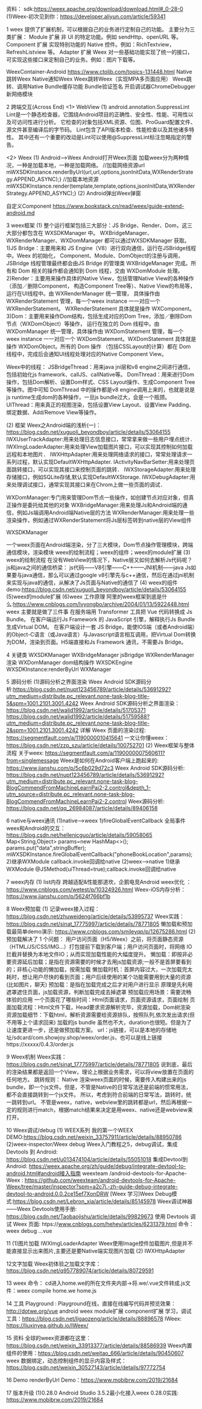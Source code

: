资料：
sdk:https://weex.apache.org/download/download.html#_0-28-0
(1)Weex-初次见到你：https://developer.aliyun.com/article/59341

1 weex 提供了扩展机制，可以根据自己的业务进行定制自己的功能。
主要分为三类扩展：
Module 扩展 非 UI 的特定功能。例如 sendHttp、openURL 等。
Component 扩展 实现特别功能的 Native 控件。例如：RichTextview，RefreshListview 等。
Adapter 扩展 Weex 对一些基础功能实现了统一的接口，可实现这些接口来定制自己的业务。例如：图片下载等。

WeexContainer-Android
https://www.ctolib.com/topics-131448.html
Native跳转Weex
Native通知Weex
Weex跳转Weex（实现MPA多页面应用）
Weex跳转、调用Native
Bundle缓存功能
Bundle验证签名
开启调试器ChromeDebugger
新网络模块


2 跨端交互(Across End)
  <1> WebView
   (1) android.annotation.SuppressLint
       Lint是一个静态检查器，它围绕Android项目的正确性、安全性、性能、可用性以及可访问性进行分析。
       它检查的对象包括XML资源、位图、ProGuard配置文件、源文件甚至编译后的字节码。
       Lint包含了API版本检查、性能检查以及其他诸多特性。
       其中还有一个重要的改动是Lint可以使用@SuppressLint标注忽略指定的警告。

   <2> Weex
   (1) Android—>Weex  Android打开Weex页面
   加载weex分为两种情况，一种是加载本地，一种是加载网络。
   //加载网络资源url
   mWXSDKInstance.renderByUrl(url,url,options,jsonInitData,WXRenderStrategy.APPEND_ASYNC);}
   //加载本地资源
   mWXSDKInstance.render(template,template,options,jsonInitData,WXRenderStrategy.APPEND_ASYNC);}
   (2) Android弹出Weex弹窗

自定义Component
https://www.bookstack.cn/read/weex/guide-extend-android.md

3 weex框架
(1) 整个运行框架包括三大部分：JS Bridge、Render、Dom，这三大部分都包含在 WXSDKManager 中。
WXBridgeManager、WXRenderManager、WXDomManager 都可以通过WXSDKManager 获取。
1)JS Bridge：主要用来和 JS Engine（V8）进行双向通信，运行在JSBridge线程中。Weex 的初始化，
Component、Module、DomObject的注册与调用，JSBridge 线程管理最终都会由JS Bridge 的管理类
WXBridgeManager 完成。所有和 Dom 相关的操作都会通知到 Dom 线程，交由 WXDomModule 处理。
2)Render：主要用来操作具体的Native View，包括管理Native View的各种操作（添加／删除Component，
构造Component Tree等）、Native View的布局等，运行在UI线程中。由 WXRenderManager 统一管理，
具体操作由 WXRenderStatement 管理，每一个weex instance 一一对应一个 WXRenderStatement。
WXRenderStatement 具体就是操作 WXComponent。
3)Dom：主要用来操作Dom结构，包括生成对应的Dom Tree，添加／删除Dom 节点（WXDomObject）等操作，
运行在独立的 Dom 线程中。由 WXDomManager 统一管理，具体操作由 WXDomStatement 管理，每一个weex
 instance 一一对应一个 WXDomStatement。WXDomStatement 具体就是操作 WXDomObject。所有的 Dom 操作
 （包括CSSLayout的计算）都在 Dom 线程中，完成后会通知UI线程处理对应的Native Component View。

 Weex中的线程：
 JSBridgeThread：用来java jni层和v8 engine之间进行通信，包括初始化js framework、callJS、callNative等。
 DomThread：用来进行Dom操作，包括Dom解析、设置Dom样式、CSS Layout操作、生成Component Tree等操作。图中可知 DomThread 中的操作都是v8 engine调用上来的，也就是说是js runtime生成dom的各种操作，一旦js bundle过大，会是一个瓶颈。
 UIThread：用来真正的视图渲染，包括设置View Layout、设置View Padding、绑定数据、Add/Remove View等操作。

(2) 框架
Weex之Android端的浅析(一)：https://blog.csdn.net/xuguoli_beyondboy/article/details/53064155
IWXUserTrackAdapter:用来处理日志信息接口，常常拿来做一些用户埋点统计．
IWXImgLoaderAdapter:用来处理View加载图片接口，可以实现其控制如何加载远程和本地图片．
IWXHttpAdapter:用来处理网络请求的接口，常常处理请求一系列过程，默认实现DefaultWXHttpAdapter.
IActivityNavBarSetter:用来处理页面跳转接口，可以实现其接口来控制页面的跳转．
IWXStorageAdapter:用来处理存储接口，例如SQLite存储,默认实现DefaultWXStorage.
IWXDebugAdapter:用来处理调试接口，通常实现其接口来在Chrom上做一些页面的调试．

WXDomManager:专门用来管理Dom节点一些操作，如创建节点对应对象，但真正操作是委托给其他的对象
WXBridgeManager:用来处理Js和Android端的通信，例如Js端调用Android端Native层的方法
WXRenderManager:用来处理一些渲染操作，例如通过WXRenderStatement将Js层标签转到native层的View组件

WXSDKManager

一个weex页面在Android端渲染，分了三大模块，Dom节点操作管理模块，跨端通信模块，渲染模块
weex的绘制流程；weex的组件；weex的module扩展
(3) weex的绘制流程
在没有WebView的情况下，Native层又如何去解析Js代码呢？js和java之间的通信桥梁：
js代码——V8引擎——C++——JNI机制——java
Js如果要与java通信，那么可以通过google v8引擎先与c++通信，然后在通过jni机制来实现与java的通信，从解决了Js页面与Native的通信了
(4) weex的组件
demo:https://blog.csdn.net/xuguoli_beyondboy/article/details/53064155
(5)weex的module扩展
(6)weex 工作原理
阿里的weex框架到底是什么:https://www.cnblogs.com/lvyongbo/archive/2004/01/13/5922448.html
weex 主要就是做了三件事
在服务端用 Transformer 工具把 Vue 代码转换成 Js Bundle。
在客户端运行Js Framework 的 JavaScript 引擎，解释执行Js Bundle生成Virtual DOM。
在客户端设计一套 JS Bridge，能使IOS端（或者Android端）的Object-C语言（或Java语言）与Javascript语言相互调用，把Virtual Dom转换为DOM，渲染到页面。H5端直接和Js Framework 通讯，不需要Js Bridge。

 4 关键类
 WXSDKManager
 WXBridgeManager  jsBrigdge
 WXRenderManager 渲染
 WXDomManager  dom结构操作
 WXSDKEngine
 WXSDKInstance:renderByUrl
 WXManager

 5 源码分析
 (1)源码分析之界面渲染
 Weex Android SDK源码分析:https://blog.csdn.net/nupt123456789/article/details/53691292?utm_medium=distribute.pc_relevant.none-task-blog-title-5&spm=1001.2101.3001.4242
 Weex Android SDK源码分析之界面渲染：https://blog.csdn.net/walid1992/article/details/51705371
 https://blog.csdn.net/walid1992/article/details/51759588?utm_medium=distribute.pc_relevant.none-task-blog-title-2&spm=1001.2101.3001.4242
详解 Weex 页面的渲染过程: https://segmentfault.com/a/1190000010415641
一文让你懂weex：https://blog.csdn.net/zzp_szu/article/details/100752701
(2) Weex框架与整体流程
关于weex:  https://segmentfault.com/a/1190000007560611?from=singlemessage
Weex是如何在Android客户端上跑起来的: https://www.jianshu.com/p/5c6b029d72c3
Weex Android SDK源码分析: https://blog.csdn.net/nupt123456789/article/details/53691292?utm_medium=distribute.pc_relevant.none-task-blog-BlogCommendFromMachineLearnPai2-2.control&depth_1-utm_source=distribute.pc_relevant.none-task-blog-BlogCommendFromMachineLearnPai2-2.control
Weex源码分析: https://blog.csdn.net/qq_26984087/article/details/89406158

6 native与weex通讯
(1)native—>weex
1)fireGlobalEventCallback 全局事件
weex和Android的交互：https://blog.csdn.net/hellenicguo/article/details/59058065
Map<String,Object> params=new HashMap<>();
params.put("data",stringBuffer);
mWXSDKInstance.fireGlobalEventCallback("phoneBookLocation",params);
2)继承WXModule
callback.invoke回调给native
(2)weex—>native
1)继承WXModule
@JSMethod(uiThread=true);callback.invoke回调给native

7 weex内存
(1) list内存
跨越适配&性能那道坎，企鹅电竞Android weex优化 ：https://www.cnblogs.com/wetest/p/10324926.html
Weex-iOS内存分析：https://www.jianshu.com/p/5624f766bf1b

8 Weex预加载
(1)
记录weex接入过程：https://blog.csdn.net/zhuweideng/article/details/53995737
Weex实践：https://blog.csdn.net/sinat_17775997/article/details/78771805
懒加载和预加载最简单demo演示: https://www.cnblogs.com/smileyqp/p/12675286.html
(2)
预加载解决了 1 个问题：
用户访问页面（H5/Weex）之前，将页面静态资源（HTML/JS/CSS/IMG...）打包提前下载到客户端；用户访问页面时，将网络 IO 拦截并替换为本地文件IO；从而实现加载性能的大幅度提升。
懒加载：即按非必要资源延后加载；是指在资源需要的时候才去用js加载资源;一般不是首屏要看到的；非核心功能的懒加载，按需加载
   懒加载时机：首屏内容过大，一次加载完太耗时，想让用户尽快的看到页面；用户后续使用的某个功能需要用到大量的资源(比如图片，聊天)
预加载：是指在加载完成之后才对用户进行显示
   原理是先利用遮罩遮住页面，js加载资源，判断加载完成去掉遮罩
   预加载应用场景：需要流畅体验的应用
一个页面花了哪些时间：Html页面请求，页面资源请求，页面绘制
页面加载流程：Html文件下载，Head要求资源解析完毕，资源加载，Dom树渲染
资源加载细节：下载html，解析资源需要给资源排队，按照队列,依次发出请求(但不用等上个请求回来)
加载的js bundle 虽然也不大，duration也很短。但是为了让速度更进一步，还是做预加载方案。
url：js链接，可以是本地的存储地址/sdcard/com.showjoy.shop/weex/order.js，也可以是线上链接 https://xxxxx/0.4.3/order.js

9 Weex机制
Weex实践：https://blog.csdn.net/sinat_17775997/article/details/78771805
说到底，最后的渲染结果都是返回一个View，理论上根据业务需求，可以将view放置在页面的任何地方。
跳转规则：
Native 渲染weex页面的时候，需要传入构建出来的js bundle，即一个js文件。但是，不管是Native的日常写法还是前端的惯常用法，都不会直接跳转到一个js文件。
所以，考虑到符合前端的日常写法，跳转时，统一跳转到url。
不管是weex，native，webview里的跳转都是url，然后再根据一定的规则进行match，根据match结果来决定是用weex、native还是webview来打开。

10 Weex调试/debug
(1) 
WEEX系列 我的第一个WEEX DEMO:https://blog.csdn.net/weixin_33757911/article/details/88950786
(2)weex-inspector/Weex debug
Weex入门教程之5，debug调试，集成 Devtools 到 Android: https://blog.csdn.net/u013474104/article/details/55051018
集成Devtool到Android: https://weex.apache.org/zh/guide/debug/integrate-devtool-to-android.html#android接入指南
weexteam /android-devtools-for-Apache-Weex : https://github.com/weexteam/android-devtools-for-Apache-Weex/tree/master/inspector?spm=a2c7j.-zh-guide-debug-integrate-devtool-to-android.0.0.2ce15ef7XonDRW
[Weex 学习]Weex Debug模式:https://blog.csdn.net/Lebron_xia/article/details/85145978
Weex调试神器——Weex Devtools使用手册: https://blog.csdn.net/Taobaojishu/article/details/99829673
使用 Devtools 调试 Weex 页面: htps://www.cnblogs.com/hehey/articles/6231379.html
命令：weex debug ...vue

11
(1)图片加载 IWXImgLoaderAdapter
Weex使用Image控件加载图片,但是并不能直接显示出来图片,主要还是要Native端实现图片加载
(2) IWXHttpAdapter

12文字加载
Weex初体验之加载文字库：https://blog.csdn.net/q957789074/article/details/80729591

13 weex
命令：
cd进入home.we的所在文件夹内部->将.we/.vue文件转成.js文件：weex compile home.we home.js

14 工具
Playground : Playground在线，直接在线编写代码并预览效果：
http://dotwe.org/vue
android weex module扩展 component扩展 学习，调试工具：https://blog.csdn.net/ligaozeng/article/details/88896578
IWeex: https://liuxinyea.github.io/IWeex/

15 资料
全球的weex资源都在这里：https://blog.csdn.net/weixin_33913377/article/details/88586939
Weex内置组件的使用：https://blog.csdn.net/weitao_666/article/details/90450607
weex 数据绑定，动态控制组件的显示内容及样式：https://blog.csdn.net/weixin_30527143/article/details/97772754

16 Demo
renderByUrl Demo：https://www.mobibrw.com/2019/21684

17 版本升级
(1)0.28.0
Android Studio 3.5.2最小化接入weex 0.28.0实践: https://www.mobibrw.com/2019/21684
